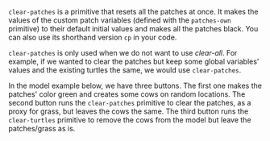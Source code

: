 `clear-patches` is a primitive that resets all the patches at once. It makes the values of the custom patch variables (defined with the `patches-own` primitive) to their default initial values and makes all the patches black. You can also use its shorthand version `cp` in your code. 



`clear-patches` is only used when we do not want to use *clear-all*. For example, if we wanted to clear the patches but keep some global variables’ values and the existing turtles the same, we would use `clear-patches`. 



In the model example below, we have three buttons. The first one makes the patches' color green and creates some cows on random locations. The second button runs the `clear-patches` primitive to clear the patches, as a proxy for grass, but leaves the cows the same. The third button runs the `clear-turtles` primitive to remove the cows from the model but leave the patches/grass as is. 